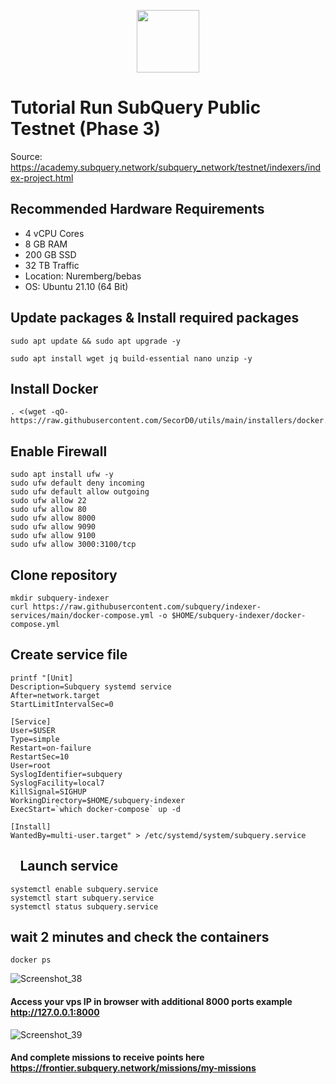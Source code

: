 <p align="center">
  <img width="100" height="100" src="https://user-images.githubusercontent.com/63885192/177281052-4a89a5aa-232a-4276-b22d-9e7dc0cb9334.png">
</p>

# Tutorial Run SubQuery Public Testnet (Phase 3)

Source: https://academy.subquery.network/subquery_network/testnet/indexers/index-project.html

## Recommended Hardware Requirements

* 4 vCPU Cores
* 8 GB RAM
* 200 GB SSD
* 32 TB Traffic
* Location: Nuremberg/bebas
* OS: Ubuntu 21.10 (64 Bit)

## Update packages & Install required packages

```
sudo apt update && sudo apt upgrade -y
```
```
sudo apt install wget jq build-essential nano unzip -y
```
## Install Docker

```
. <(wget -qO- https://raw.githubusercontent.com/SecorD0/utils/main/installers/docker.sh)
```
## Enable Firewall

```
sudo apt install ufw -y
sudo ufw default deny incoming
sudo ufw default allow outgoing
sudo ufw allow 22
sudo ufw allow 80
sudo ufw allow 8000
sudo ufw allow 9090
sudo ufw allow 9100
sudo ufw allow 3000:3100/tcp
```
## Clone repository

```
mkdir subquery-indexer
curl https://raw.githubusercontent.com/subquery/indexer-services/main/docker-compose.yml -o $HOME/subquery-indexer/docker-compose.yml
```
## Create service file

```
printf "[Unit]
Description=Subquery systemd service
After=network.target
StartLimitIntervalSec=0

[Service]
User=$USER
Type=simple
Restart=on-failure
RestartSec=10
User=root
SyslogIdentifier=subquery
SyslogFacility=local7
KillSignal=SIGHUP
WorkingDirectory=$HOME/subquery-indexer
ExecStart=`which docker-compose` up -d

[Install]
WantedBy=multi-user.target" > /etc/systemd/system/subquery.service
```
## ⠀Launch service

```
systemctl enable subquery.service 
systemctl start subquery.service 
systemctl status subquery.service
```
## wait 2 minutes and check the containers
```
docker ps
```
![Screenshot_38](https://user-images.githubusercontent.com/63885192/177284935-d4ffd6a7-65fc-4c16-afe4-79ffe7b2d2b4.png)

#### Access your vps IP in browser with additional 8000 ports example http://127.0.0.1:8000

![Screenshot_39](https://user-images.githubusercontent.com/63885192/177285723-fc1315b2-51bd-419f-b1cd-8844f386d48e.png)

#### And complete missions to receive points here https://frontier.subquery.network/missions/my-missions
